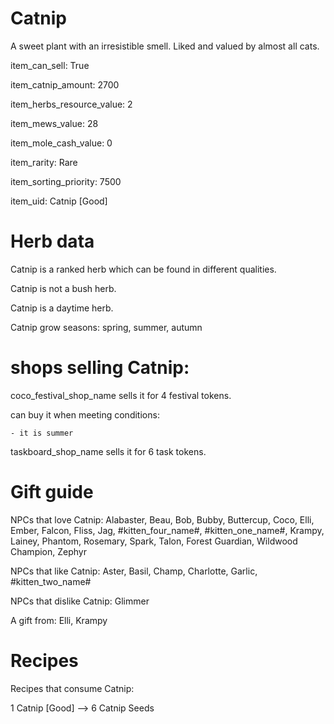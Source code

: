 # Catnip

A sweet plant with an irresistible smell. Liked and valued by almost all cats.

item_can_sell: True

item_catnip_amount: 2700

item_herbs_resource_value: 2

item_mews_value: 28

item_mole_cash_value: 0

item_rarity: Rare

item_sorting_priority: 7500

item_uid: Catnip [Good]

# Herb data

Catnip is a ranked herb which can be found in different qualities.

Catnip is not a bush herb.

Catnip is a daytime herb.

Catnip grow seasons: spring, summer, autumn

# shops selling Catnip:

coco_festival_shop_name sells it for 4 festival tokens.

  can buy it when meeting conditions: 

    - it is summer

taskboard_shop_name sells it for 6 task tokens.

# Gift guide

NPCs that love Catnip: Alabaster, Beau, Bob, Bubby, Buttercup, Coco, Elli, Ember, Falcon, Fliss, Jag, #kitten_four_name#, #kitten_one_name#, Krampy, Lainey, Phantom, Rosemary, Spark, Talon, Forest Guardian, Wildwood Champion, Zephyr

NPCs that like Catnip: Aster, Basil, Champ, Charlotte, Garlic, #kitten_two_name#

NPCs that dislike Catnip: Glimmer

A gift from: Elli, Krampy

# Recipes

Recipes that consume Catnip:

1 Catnip [Good] --> 6 Catnip Seeds